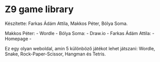 # Z9 game library

Készítette: Farkas Ádám Attila, Makkos Péter, Bólya Soma.

Makkos Péter:
        - Wordle
        -
Bólya Soma:
        - Draw.io
        -
Farkas Ádám Attila:
        - Homepage
        -


Ez egy olyan weboldal, amin 5 különböző játékot lehet játszani: Wordle, Snake, Rock-Paper-Scissor, Hangman és Tetris.

